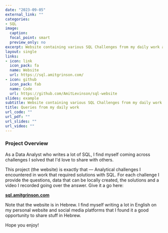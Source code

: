 ```yaml
---
date: "2023-09-05"
external_link: ""
categories:
- SQL
image:
  caption: 
  focal_point: smart
  preview_only: no
excerpt: Website containing various SQL Challenges from my daily work as a Data Analyst
layout: single
links:
- icon: link
  icon_pack: fa
  name: Website
  url: https://sql.amitgrinson.com/
- icon: github
  icon_pack: fab
  name: Code
  url: https://github.com/AmitLevinson/sql-website
slides: example
subtitle: Website containing various SQL Challenges from my daily work as a Data Analyst
title: Queries from my daily work
url_code: ""
url_pdf: ""
url_slides: ""
url_video: ""
---
```


### Project Overview

As a Data Analyst who writes a lot of SQL, I find myself coming across challenges I solved that I'd love to share with others. 

This project (the website) is exactly that — Analytical challenges I encountered in work that required solutions with SQL. For each challenge I provide the questions, data that can be locally created, the solutions and a video I recorded going over the answer. Give it a go here:  

**[sql.amitgrinson.com](https://sql.amitgrinson.com)**

Note that the website is in Hebrew. I find myself writing a lot in English on my personal website and social media platforms that I found it a good opportunity to share stuff in Hebrew. 

Hope you enjoy!


